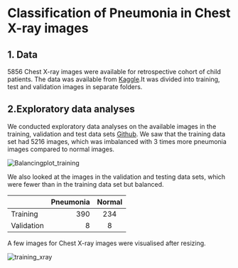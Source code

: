 # Classification of Pneumonia in Chest X-ray images
## 1. Data
 5856 Chest X-ray images were available for retrospective cohort of child patients. The data was available from [Kaggle](https://www.kaggle.com/datasets/paultimothymooney/chest-xray-pneumonia?resource=download/).It was divided into training, test and validation images in separate folders.
 ## 2.Exploratory data analyses
 We conducted exploratory data analyses on the available images in the training, validation and test data sets [Github](https://github.com/mt98/Datascience/blob/97a452dddd20e697dbca1a8acca705ea3cfd6596/Capstone_three/Data_wrangling_EDA.ipynb).
 We saw that the training data set had 5216 images, which was imbalanced with 3 times more pneumonia images compared to normal images.
 
 ![Balancingplot_training](https://github.com/user-attachments/assets/e2d3a9d3-860c-4e08-918f-f83d456b857c)

 We also looked at the images in the validation and testing data sets, which were fewer than in the training data set but balanced.

 |         |Pneumonia | Normal |
|:---------|----:|:-----------:|
| Training    |  390 | 234   |
| Validation  |  8 |8|

A few images for Chest X-ray images were visualised after resizing.

![training_xray](https://github.com/user-attachments/assets/68e6851a-e759-4948-a120-d474c06ed158)

